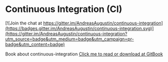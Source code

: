 Continuous Integration (CI)
=====

[![Join the chat at https://gitter.im/AndreasAugustin/continuous-integration](https://badges.gitter.im/AndreasAugustin/continuous-integration.svg)](https://gitter.im/AndreasAugustin/continuous-integration?utm_source=badge&utm_medium=badge&utm_campaign=pr-badge&utm_content=badge)

Book about continuous-integration
[Click me to read or download at GitBook](https://www.gitbook.com/book/andreasaugustin/continuous-integration/details)


